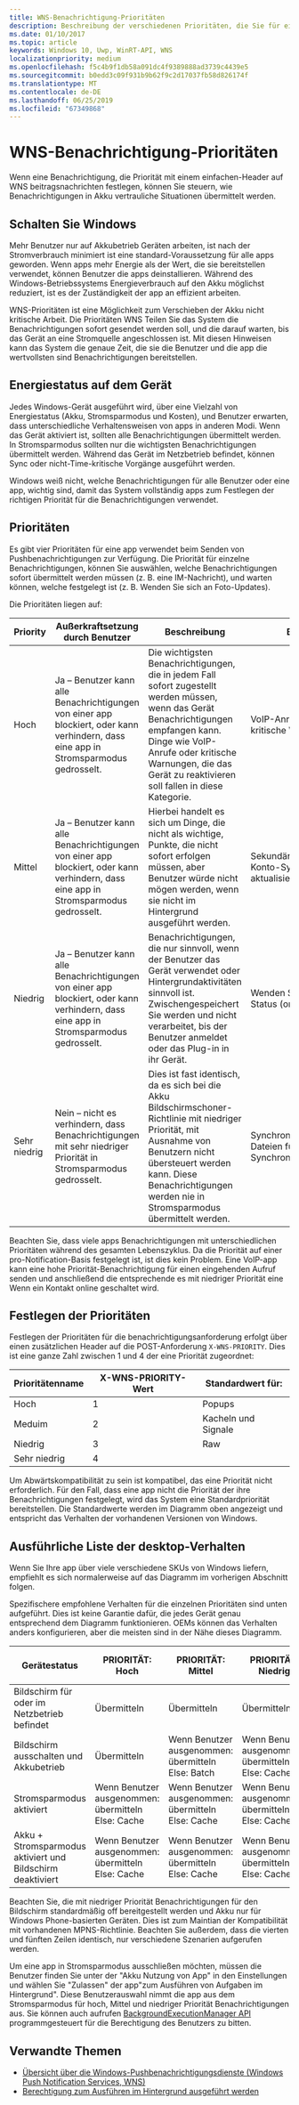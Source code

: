 ```yaml
---
title: WNS-Benachrichtigung-Prioritäten
description: Beschreibung der verschiedenen Prioritäten, die Sie für eine Benachrichtigung festlegen können
ms.date: 01/10/2017
ms.topic: article
keywords: Windows 10, Uwp, WinRT-API, WNS
localizationpriority: medium
ms.openlocfilehash: f5c4b9f1db58a091dc4f9389888ad3739c4439e5
ms.sourcegitcommit: b0edd3c09f931b9b62f9c2d17037fb58d826174f
ms.translationtype: MT
ms.contentlocale: de-DE
ms.lasthandoff: 06/25/2019
ms.locfileid: "67349868"
---
```

# <a name="wns-notification-priorities"></a>WNS-Benachrichtigung-Prioritäten
Wenn eine Benachrichtigung, die Priorität mit einem einfachen-Header auf WNS beitragsnachrichten festlegen, können Sie steuern, wie Benachrichtigungen in Akku vertrauliche Situationen übermittelt werden.

## <a name="power-on-windows"></a>Schalten Sie Windows
Mehr Benutzer nur auf Akkubetrieb Geräten arbeiten, ist nach der Stromverbrauch minimiert ist eine standard-Voraussetzung für alle apps geworden. Wenn apps mehr Energie als der Wert, die sie bereitstellen verwendet, können Benutzer die apps deinstallieren. Während des Windows-Betriebssystems Energieverbrauch auf den Akku möglichst reduziert, ist es der Zuständigkeit der app an effizient arbeiten. 

WNS-Prioritäten ist eine Möglichkeit zum Verschieben der Akku nicht kritische Arbeit. Die Prioritäten WNS Teilen Sie das System die Benachrichtigungen sofort gesendet werden soll, und die darauf warten, bis das Gerät an eine Stromquelle angeschlossen ist. Mit diesen Hinweisen kann das System die genaue Zeit, die sie die Benutzer und die app die wertvollsten sind Benachrichtigungen bereitstellen. 

## <a name="power-modes-on-the-device"></a>Energiestatus auf dem Gerät
Jedes Windows-Gerät ausgeführt wird, über eine Vielzahl von Energiestatus (Akku, Stromsparmodus und Kosten), und Benutzer erwarten, dass unterschiedliche Verhaltensweisen von apps in anderen Modi. Wenn das Gerät aktiviert ist, sollten alle Benachrichtigungen übermittelt werden. In Stromsparmodus sollten nur die wichtigsten Benachrichtigungen übermittelt werden. Während das Gerät im Netzbetrieb befindet, können Sync oder nicht-Time-kritische Vorgänge ausgeführt werden.

Windows weiß nicht, welche Benachrichtigungen für alle Benutzer oder eine app, wichtig sind, damit das System vollständig apps zum Festlegen der richtigen Priorität für die Benachrichtigungen verwendet. 

## <a name="priorities"></a>Prioritäten
Es gibt vier Prioritäten für eine app verwendet beim Senden von Pushbenachrichtigungen zur Verfügung. Die Priorität für einzelne Benachrichtigungen, können Sie auswählen, welche Benachrichtigungen sofort übermittelt werden müssen (z. B. eine IM-Nachricht), und warten können, welche festgelegt ist (z. B. Wenden Sie sich an Foto-Updates).

Die Prioritäten liegen auf: 

|    Priority    |    Außerkraftsetzung durch Benutzer    |    Beschreibung    |    Beispiel    |
|----------------|---------------------|-------------------|---------------|
|    Hoch    |    Ja – Benutzer kann alle Benachrichtigungen von einer app blockiert, oder kann verhindern, dass eine app in Stromsparmodus gedrosselt.    |    Die wichtigsten Benachrichtigungen, die in jedem Fall sofort zugestellt werden müssen, wenn das Gerät Benachrichtigungen empfangen kann. Dinge wie VoIP-Anrufe oder kritische Warnungen, die das Gerät zu reaktivieren soll fallen in diese Kategorie.    |    VoIP-Anrufe, Zeit: kritische Warnungen    |
|    Mittel    |    Ja – Benutzer kann alle Benachrichtigungen von einer app blockiert, oder kann verhindern, dass eine app in Stromsparmodus gedrosselt.    |    Hierbei handelt es sich um Dinge, die nicht als wichtige, Punkte, die nicht sofort erfolgen müssen, aber Benutzer würde nicht mögen werden, wenn sie nicht im Hintergrund ausgeführt werden.    |    Sekundären e-Mail-Konto-Synchronisierung aktualisiert live-Kachel.    |
|    Niedrig    |    Ja – Benutzer kann alle Benachrichtigungen von einer app blockiert, oder kann verhindern, dass eine app in Stromsparmodus gedrosselt.    |    Benachrichtigungen, die nur sinnvoll, wenn der Benutzer das Gerät verwendet oder Hintergrundaktivitäten sinnvoll ist. Zwischengespeichert Sie werden und nicht verarbeitet, bis der Benutzer anmeldet oder das Plug-in in ihr Gerät.    |    Wenden Sie sich an Status (online/offline)    |
|    Sehr niedrig     |    Nein – nicht es verhindern, dass Benachrichtigungen mit sehr niedriger Priorität in Stromsparmodus gedrosselt.    |    Dies ist fast identisch, da es sich bei die Akku Bildschirmschoner-Richtlinie mit niedriger Priorität, mit Ausnahme von Benutzern nicht übersteuert werden kann. Diese Benachrichtigungen werden nie in Stromsparmodus übermittelt werden.    |    Synchronisieren von Dateien für einen Synchronisierungsdienst.    |

Beachten Sie, dass viele apps Benachrichtigungen mit unterschiedlichen Prioritäten während des gesamten Lebenszyklus. Da die Priorität auf einer pro-Notification-Basis festgelegt ist, ist dies kein Problem. Eine VoIP-app kann eine hohe Priorität-Benachrichtigung für einen eingehenden Aufruf senden und anschließend die entsprechende es mit niedriger Priorität eine Wenn ein Kontakt online geschaltet wird. 

## <a name="setting-the-priority"></a>Festlegen der Prioritäten

Festlegen der Prioritäten für die benachrichtigungsanforderung erfolgt über einen zusätzlichen Header auf die POST-Anforderung `X-WNS-PRIORITY`. Dies ist eine ganze Zahl zwischen 1 und 4 der eine Priorität zugeordnet: 

| Prioritätenname | X-WNS-PRIORITY-Wert | Standardwert für: |
|---------------|----------------------|------------------|
| Hoch | 1 | Popups |
| Meduim | 2 | Kacheln und Signale |
| Niedrig | 3 | Raw |
| Sehr niedrig | 4 |  |

Um Abwärtskompatibilität zu sein ist kompatibel, das eine Priorität nicht erforderlich. Für den Fall, dass eine app nicht die Priorität der ihre Benachrichtigungen festgelegt, wird das System eine Standardpriorität bereitstellen. Die Standardwerte werden im Diagramm oben angezeigt und entspricht das Verhalten der vorhandenen Versionen von Windows. 

## <a name="detailed-listing-of-desktop-behavior"></a>Ausführliche Liste der desktop-Verhalten 

Wenn Sie Ihre app über viele verschiedene SKUs von Windows liefern, empfiehlt es sich normalerweise auf das Diagramm im vorherigen Abschnitt folgen. 

Spezifischere empfohlene Verhalten für die einzelnen Prioritäten sind unten aufgeführt. Dies ist keine Garantie dafür, die jedes Gerät genau entsprechend dem Diagramm funktionieren. OEMs können das Verhalten anders konfigurieren, aber die meisten sind in der Nähe dieses Diagramm. 

| Gerätestatus    | PRIORITÄT: Hoch    |    PRIORITÄT: Mittel        | PRIORITÄT: Niedrig    |    PRIORITÄT: Sehr niedrig    |
|-------------------------------------------------------|----------------------------------------------------|----------------------------------------------------|----------------------------------------------------|--------------------------|
|    Bildschirm für oder im Netzbetrieb befindet    |    Übermitteln    |    Übermitteln    |    Übermitteln    |    Übermitteln    |
|    Bildschirm ausschalten und Akkubetrieb    |    Übermitteln    |    Wenn Benutzer ausgenommen: übermitteln Else: Batch     |    Wenn Benutzer ausgenommen: übermitteln Else: Cache *    |    Cache    |
|    Stromsparmodus aktiviert    |    Wenn Benutzer ausgenommen: übermitteln Else: Cache    |    Wenn Benutzer ausgenommen: übermitteln Else: Cache    |    Wenn Benutzer ausgenommen: übermitteln Else: Cache    |    Cache     |
|    Akku + Stromsparmodus aktiviert und Bildschirm deaktiviert    |    Wenn Benutzer ausgenommen: übermitteln Else: Cache    |    Wenn Benutzer ausgenommen: übermitteln Else: Cache    |    Wenn Benutzer ausgenommen: übermitteln Else: Cache    |    Cache    |

Beachten Sie, die mit niedriger Priorität Benachrichtigungen für den Bildschirm standardmäßig off bereitgestellt werden und Akku nur für Windows Phone-basierten Geräten. Dies ist zum Maintian der Kompatibilität mit vorhandenen MPNS-Richtlinie. Beachten Sie außerdem, dass die vierten und fünften Zeilen identisch, nur verschiedene Szenarien aufgerufen werden.

Um eine app in Stromsparmodus ausschließen möchten, müssen die Benutzer finden Sie unter der "Akku Nutzung von App" in den Einstellungen und wählen Sie "Zulassen" der app"zum Ausführen von Aufgaben im Hintergrund". Diese Benutzerauswahl nimmt die app aus dem Stromsparmodus für hoch, Mittel und niedriger Priorität Benachrichtigungen aus. Sie können auch aufrufen [BackgroundExecutionManager API](https://docs.microsoft.com/uwp/api/windows.applicationmodel.background.backgroundexecutionmanager.requestaccesskindasync#Windows_ApplicationModel_Background_BackgroundExecutionManager_RequestAccessKindAsync_Windows_ApplicationModel_Background_BackgroundAccessRequestKind_System_String_) programmgesteuert für die Berechtigung des Benutzers zu bitten.  

## <a name="related-topics"></a>Verwandte Themen
- [Übersicht über die Windows-Pushbenachrichtigungsdienste (Windows Push Notification Services, WNS)](windows-push-notification-services--wns--overview.md)
- [Berechtigung zum Ausführen im Hintergrund ausgeführt werden](https://docs.microsoft.com/uwp/api/windows.applicationmodel.background.backgroundexecutionmanager.requestaccesskindasync#Windows_ApplicationModel_Background_BackgroundExecutionManager_RequestAccessKindAsync_Windows_ApplicationModel_Background_BackgroundAccessRequestKind_System_String_)
